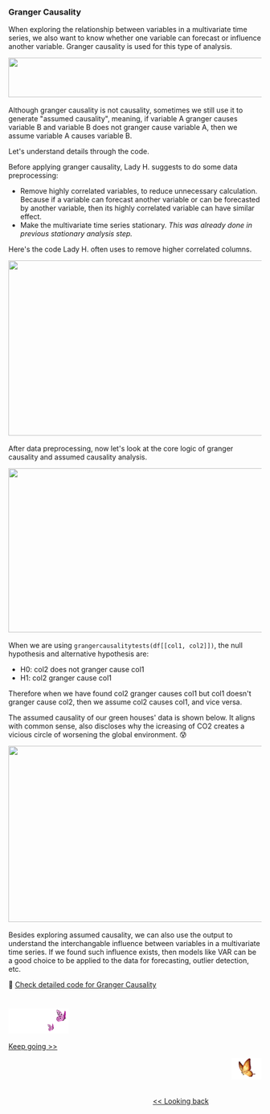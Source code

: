 ### Granger Causality

When exploring the relationship between variables in a multivariate time series, we also want to know whether one variable can forecast or influence another variable. Granger causality is used for this type of analysis.

<p align="left">
<img src="https://github.com/lady-h-world/My_Garden/blob/main/images/Garden_Totem_images/notes/granger_causality_not_causality.png" width="766" height="79" />
</p>

Although granger causality is not causality, sometimes we still use it to generate "assumed causality", meaning, if variable A granger causes variable B and variable B does not granger cause variable A, then we assume variable A causes variable B.

Let's understand details through the code. 

Before applying granger causality, Lady H. suggests to do some data preprocessing:
* Remove highly correlated variables, to reduce unnecessary calculation. Because if a variable can forecast another variable or can be forecasted by another variable, then its highly correlated variable can have similar effect.
* Make the multivariate time series stationary. <i>This was already done in previous stationary analysis step.</i>

Here's the code Lady H. often uses to remove higher correlated columns.
<p align="left">
<img src="https://github.com/lady-h-world/My_Garden/blob/main/images/Garden_Totem_images/data_exploration/gc_rm_high_corr.png" width="989" height="349" />
</p>

After data preprocessing, now let's look at the core logic of granger causality and assumed causality analysis.

<p align="left">
<img src="https://github.com/lady-h-world/My_Garden/blob/main/images/Garden_Totem_images/data_exploration/assumed_causality_code.png" width="738" height="327" />
</p>

When we are using `grangercausalitytests(df[[col1, col2]])`, the null hypothesis and alternative hypothesis are:
* H0: col2 does not granger cause col1
* H1: col2 granger cause col1

Therefore when we have found col2 granger causes col1 but col1 doesn't granger cause col2, then we assume col2 causes col1, and vice versa.

The assumed causality of our green houses' data is shown below. It aligns with common sense, also discloses why the icreasing of CO2 creates a vicious circle of worsening the global environment. 😰

<p align="left">
<img src="https://github.com/lady-h-world/My_Garden/blob/main/images/Garden_Totem_images/data_exploration/assumed_causality_output.png" width="810" height="351" />
</p>

Besides exploring assumed causality, we can also use the output to understand the interchangable influence between variables in a multivariate time series. If we found such influence exists, then models like VAR can be a good choice to be applied to the data for forecasting, outlier detection, etc.

🌻 [Check detailed code for Granger Causality][3]

#
<p align="left">
<img src="https://github.com/lady-h-world/My_Garden/blob/main/images/follow_us.png" width="120" height="50" />
</p>

[Keep going >>][1]

<p align="right">
<img src="https://github.com/lady-h-world/My_Garden/blob/main/images/going_back.png" width="60" height="44" />
</p>

&nbsp;&nbsp;&nbsp;&nbsp;&nbsp;&nbsp;&nbsp;&nbsp;&nbsp;&nbsp;&nbsp;&nbsp;&nbsp;&nbsp;&nbsp;&nbsp;&nbsp;&nbsp;&nbsp;&nbsp;&nbsp;&nbsp;&nbsp;&nbsp;&nbsp;&nbsp;&nbsp;&nbsp;&nbsp;&nbsp;&nbsp;&nbsp;&nbsp;&nbsp;&nbsp;&nbsp;&nbsp;&nbsp;&nbsp;&nbsp;&nbsp;&nbsp;&nbsp;&nbsp;&nbsp;&nbsp;&nbsp;&nbsp;&nbsp;&nbsp;&nbsp;&nbsp;&nbsp;&nbsp;&nbsp;&nbsp;&nbsp;&nbsp;&nbsp;&nbsp;&nbsp;&nbsp;&nbsp;&nbsp;&nbsp;&nbsp;&nbsp;&nbsp;&nbsp;&nbsp;&nbsp;&nbsp;&nbsp;&nbsp;&nbsp;&nbsp;&nbsp;&nbsp;&nbsp;&nbsp;&nbsp;&nbsp;&nbsp;&nbsp;&nbsp;&nbsp;&nbsp;&nbsp;&nbsp;&nbsp;&nbsp;&nbsp;&nbsp;&nbsp;&nbsp;&nbsp;&nbsp;&nbsp;&nbsp;&nbsp;&nbsp;&nbsp;&nbsp;&nbsp;&nbsp;&nbsp;&nbsp;&nbsp;&nbsp;&nbsp;&nbsp;&nbsp;&nbsp;&nbsp;&nbsp;&nbsp;&nbsp;&nbsp;&nbsp;&nbsp;&nbsp;&nbsp;&nbsp;&nbsp;&nbsp;&nbsp;&nbsp;&nbsp;&nbsp;&nbsp;&nbsp;&nbsp;&nbsp;&nbsp;&nbsp;&nbsp;&nbsp;&nbsp;&nbsp;&nbsp;&nbsp;&nbsp;&nbsp;&nbsp;&nbsp;&nbsp;&nbsp;&nbsp;&nbsp;&nbsp;&nbsp;&nbsp;&nbsp;&nbsp;&nbsp;&nbsp;&nbsp;&nbsp;&nbsp;&nbsp;&nbsp;&nbsp;&nbsp;&nbsp;&nbsp;&nbsp;&nbsp;&nbsp;&nbsp;&nbsp;&nbsp;&nbsp;&nbsp;&nbsp;&nbsp;&nbsp;&nbsp;&nbsp;&nbsp;&nbsp;&nbsp;&nbsp;&nbsp;&nbsp;&nbsp;&nbsp;&nbsp;&nbsp;&nbsp;&nbsp;&nbsp;&nbsp;&nbsp;&nbsp;&nbsp;&nbsp;&nbsp;&nbsp;&nbsp;&nbsp;&nbsp;[<< Looking back][2]

[1]:https://github.com/lady-h-world/My_Garden/blob/main/reading_pages/Penitent_Arch/ts7.md
[2]:https://github.com/lady-h-world/My_Garden/blob/main/reading_pages/Penitent_Arch/ts5.md
[3]:https://github.com/lady-h-world/My_Garden/blob/main/code/penitent_arch/past_ts_exploration.ipynb
